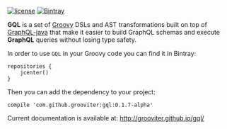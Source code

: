 [![license](https://img.shields.io/github/license/grooviter/gql.svg)]() [![Bintray](https://api.bintray.com/packages/grooviter/maven/gql/images/download.svg)](https://bintray.com/grooviter/maven/gql)

**GQL** is a set of [Groovy](http://www.groovy-lang.org) DSLs and AST
transformations built on top
of [GraphQL-java](https://github.com/graphql-java/graphql-java) that
make it easier to build GraphQL schemas and execute **GraphQL**
queries without losing type safety.

In order to use `GQL` in your Groovy code you can find it in Bintray:

    repositories {
        jcenter()
    }

Then you can add the dependency to your project:

    compile 'com.github.grooviter:gql:0.1.7-alpha'

Current documentation is available at: http://grooviter.github.io/gql/

